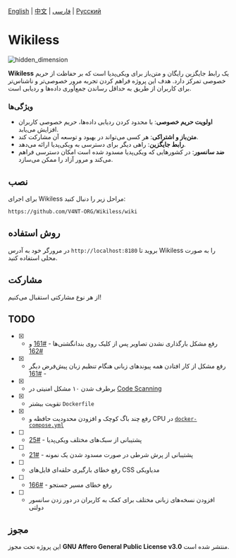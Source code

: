 [English](README.md) | [中文](Chinese.md) | [فارسی](Persian.md) | [Русский](Russian.md)

# Wikiless

![hidden_dimension](https://github.com/user-attachments/assets/4093053d-a7c4-45aa-8860-ea0f64a841e9)

**Wikiless** یک رابط جایگزین رایگان و متن‌باز برای ویکی‌پدیا است که بر حفاظت از حریم خصوصی تمرکز دارد. هدف این پروژه فراهم کردن تجربه مرور خصوصی‌تر و ناشناس‌تر برای کاربران از طریق به حداقل رساندن جمع‌آوری داده‌ها و ردیابی است.

### ویژگی‌ها
- **اولویت حریم خصوصی**: با محدود کردن ردیابی داده‌ها، حریم خصوصی کاربران افزایش می‌یابد.
- **متن‌باز و اشتراکی**: هر کسی می‌تواند در بهبود و توسعه آن مشارکت کند.
- **رابط جایگزین**: راهی دیگر برای دسترسی به ویکی‌پدیا ارائه می‌دهد.
- **ضد سانسور**: در کشورهایی که ویکی‌پدیا مسدود شده است امکان دسترسی فراهم می‌کند و مرور آزاد را ممکن می‌سازد.

## نصب

برای اجرای Wikiless مراحل زیر را دنبال کنید:
```
https://github.com/V4NT-ORG/Wikiless/wiki
```


## روش استفاده

در مرورگر خود به آدرس ```http://localhost:8180``` بروید تا Wikiless را به صورت محلی استفاده کنید.

## مشارکت

از هر نوع مشارکتی استقبال می‌کنیم!

## TODO

- [x] - رفع مشکل بارگذاری نشدن تصاویر پس از کلیک روی بندانگشتی‌ها - [#161](https://github.com/Metastem/Wikiless/issues/161) و [#162](https://github.com/Metastem/Wikiless/pull/162)  
- [x] - رفع مشکل از کار افتادن همه پیوندهای زبانی هنگام تنظیم زبان پیش‌فرض دیگر - [#161](https://github.com/Metastem/Wikiless/issues/161)  
- [x] - برطرف شدن ۱۰ مشکل امنیتی در [Code Scanning](https://github.com/V4NT-ORG/Wikiless-Reborn/security/code-scanning)  
- [x] - تقویت بیشتر ```Dockerfile```  
- [x] - رفع چند باگ کوچک و افزودن محدودیت حافظه و CPU در [```docker-compose.yml```](https://www.baeldung.com/ops/docker-memory-limit)  
- [ ] - پشتیبانی از سبک‌های مختلف ویکی‌پدیا - [#25](https://github.com/Metastem/Wikiless/issues/25)  
- [ ] - پشتیبانی از پرش شرطی در صورت مسدود شدن یک نمونه - [#21](https://github.com/Metastem/Wikiless/issues/21)  
- [ ] - رفع خطای بارگیری حلقه‌ای فایل‌های CSS مدیاویکی  
- [ ] - رفع خطای مسیر جستجو - [#166](https://github.com/Metastem/Wikiless/issues/166)  
- [ ] - افزودن نسخه‌های زبانی مختلف برای کمک به کاربران در دور زدن سانسور دولتی  

## مجوز

این پروژه تحت مجوز **GNU Affero General Public License v3.0** منتشر شده است.
